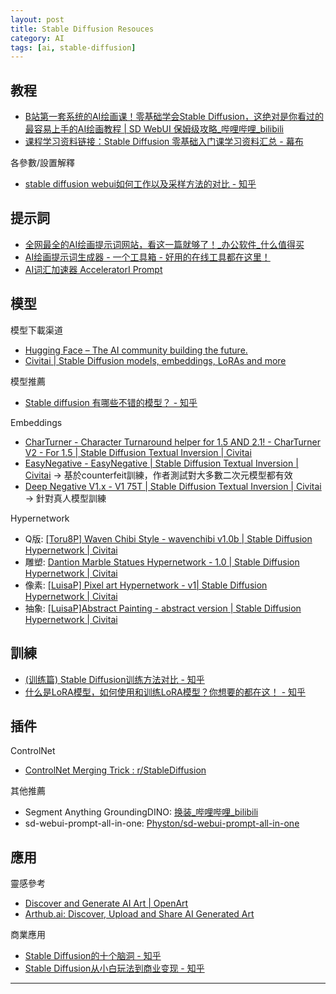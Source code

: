 ```yaml
---
layout: post
title: Stable Diffusion Resouces
category: AI
tags: [ai, stable-diffusion]
---
```


## 教程

- [B站第一套系统的AI绘画课！零基础学会Stable Diffusion，这绝对是你看过的最容易上手的AI绘画教程 \| SD WebUI 保姆级攻略_哔哩哔哩_bilibili](https://www.bilibili.com/video/BV1As4y127HW/)
- [课程学习资料链接：Stable Diffusion 零基础入门课学习资料汇总 - 幕布](https://mubu.com/doc/_2As4DSE4m)

各參數/設置解釋
- [stable diffusion webui如何工作以及采样方法的对比 - 知乎](https://zhuanlan.zhihu.com/p/612572004)

## 提示詞

- [全网最全的AI绘画提示词网站，看这一篇就够了！_办公软件_什么值得买](https://post.smzdm.com/p/all0mv3p/)
- [AI绘画提示词生成器 - 一个工具箱 - 好用的在线工具都在这里！](http://www.atoolbox.net/Tool.php?Id=1101)
- [AI词汇加速器 AcceleratorI Prompt](https://ai.dawnmark.cn/)

## 模型

模型下載渠道
- [Hugging Face – The AI community building the future.](https://huggingface.co/)
- [Civitai \| Stable Diffusion models, embeddings, LoRAs and more](https://civitai.com/)

模型推薦
- [Stable diffusion 有哪些不错的模型？ - 知乎](https://www.zhihu.com/question/597629253)

Embeddings
- [CharTurner - Character Turnaround helper for 1.5 AND 2.1! - CharTurner V2 - For 1.5 \| Stable Diffusion Textual Inversion \| Civitai](https://civitai.com/models/3036/charturner-character-turnaround-helper-for-15-and-21)
- [EasyNegative - EasyNegative \| Stable Diffusion Textual Inversion \| Civitai](https://civitai.com/models/7808/easynegative) → 基於counterfeit訓練，作者測試對大多數二次元模型都有效
- [Deep Negative V1.x - V1 75T \| Stable Diffusion Textual Inversion \| Civitai](https://civitai.com/models/4629?modelVersionId=5637) → 針對真人模型訓練

Hypernetwork
- Q版: [[Toru8P] Waven Chibi Style - wavenchibi v1.0b \| Stable Diffusion Hypernetwork \| Civitai](https://civitai.com/models/4379/toru8p-waven-chibi-style)
- 雕塑: [Dantion Marble Statues Hypernetwork - 1.0 \| Stable Diffusion Hypernetwork \| Civitai](https://civitai.com/models/3810/dantion-marble-statues-hypernetwork)
- 像素: [[LuisaP] Pixel art Hypernetwork - v1\| Stable Diffusion Hypernetwork \| Civitai](https://civitai.com/models/3962/luisap-pixel-art-hypernetwork)
- 抽象: [[LuisaP]Abstract Painting - abstract version \| Stable Diffusion Hypernetwork \| Civitai](https://civitai.com/models/4853?modelVersionId=5579)

## 訓練

- [(训练篇) Stable Diffusion训练方法对比 - 知乎](https://zhuanlan.zhihu.com/p/610628741)
- [什么是LoRA模型，如何使用和训练LoRA模型？你想要的都在这！ - 知乎](https://zhuanlan.zhihu.com/p/624230991)

## 插件

ControlNet
- [ControlNet Merging Trick : r/StableDiffusion](https://www.reddit.com/r/StableDiffusion/comments/11bz352/controlnet_merging_trick/)

其他推薦
- Segment Anything GroundingDINO: [换装_哔哩哔哩_bilibili](https://www.bilibili.com/video/BV1Vh411F7Zn/)
- sd-webui-prompt-all-in-one: [Physton/sd-webui-prompt-all-in-one](https://github.com/Physton/sd-webui-prompt-all-in-one)

## 應用

靈感參考
- [Discover and Generate AI Art \| OpenArt](https://openart.ai/)
- [Arthub.ai: Discover, Upload and Share AI Generated Art](https://arthub.ai/)

商業應用
- [Stable Diffusion的十个脑洞 - 知乎](https://zhuanlan.zhihu.com/p/571808038)
- [Stable Diffusion从小白玩法到商业变现 - 知乎](https://zhuanlan.zhihu.com/p/622656367)

---